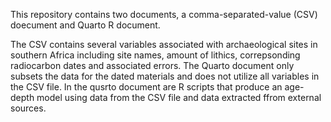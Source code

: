 This repository contains two documents, a comma-separated-value (CSV) doecument and Quarto R document.

The CSV contains several variables associated with archaeological sites in southern Africa including site names, amount of lithics, correpsonding radiocarbon dates and associated errors. 
The Quarto document only subsets the data for the dated materials and does not utilize all variables in the CSV file. In the qusrto document are R scripts that produce an age-depth model using data from the CSV file and data extracted ffrom external sources.

